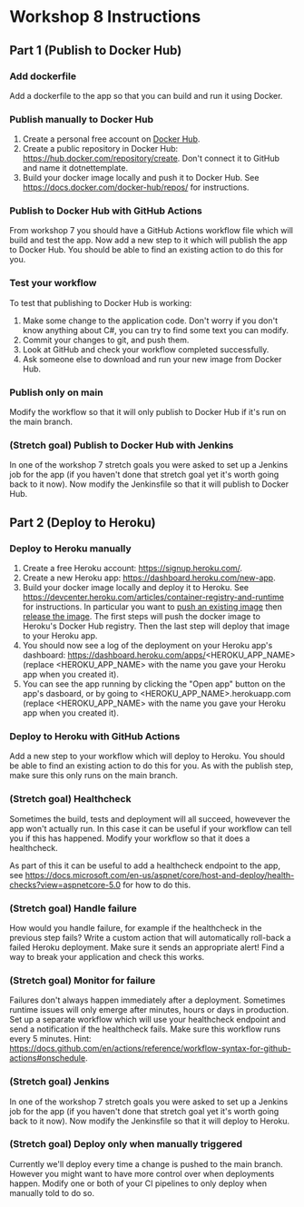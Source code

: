 # Workshop 8 Instructions

## Part 1 (Publish to Docker Hub)

### Add dockerfile
Add a dockerfile to the app so that you can build and run it using Docker.

### Publish manually to Docker Hub
1. Create a personal free account on [Docker Hub](https://hub.docker.com/).
2. Create a public repository in Docker Hub: https://hub.docker.com/repository/create. Don't connect it to GitHub and name it dotnettemplate.
3. Build your docker image locally and push it to Docker Hub. See https://docs.docker.com/docker-hub/repos/ for instructions.

### Publish to Docker Hub with GitHub Actions
From workshop 7 you should have a GitHub Actions workflow file which will build and test the app. Now add a new step to it which will publish the app to Docker Hub. You should be able to find an existing action to do this for you.

### Test your workflow
To test that publishing to Docker Hub is working:
1. Make some change to the application code. Don't worry if you don't know anything about C#, you can try to find some text you can modify.
2. Commit your changes to git, and push them.
3. Look at GitHub and check your workflow completed successfully.
4. Ask someone else to download and run your new image from Docker Hub.

### Publish only on main
Modify the workflow so that it will only publish to Docker Hub if it's run on the main branch.

### (Stretch goal) Publish to Docker Hub with Jenkins
In one of the workshop 7 stretch goals you were asked to set up a Jenkins job for the app (if you haven't done that stretch goal yet it's worth going back to it now). Now modify the Jenkinsfile so that it will publish to Docker Hub.

## Part 2 (Deploy to Heroku)

### Deploy to Heroku manually
1. Create a free Heroku account: https://signup.heroku.com/.
2. Create a new Heroku app: https://dashboard.heroku.com/new-app.
3. Build your docker image locally and deploy it to Heroku. See https://devcenter.heroku.com/articles/container-registry-and-runtime for instructions. In particular you want to [push an existing image](https://devcenter.heroku.com/articles/container-registry-and-runtime#building-and-pushing-image-s) then [release the image](https://devcenter.heroku.com/articles/container-registry-and-runtime#cli). The first steps will push the docker image to Heroku's Docker Hub registry. Then the last step will deploy that image to your Heroku app.
4. You should now see a log of the deployment on your Heroku app's dashboard: https://dashboard.heroku.com/apps/<HEROKU_APP_NAME> (replace <HEROKU_APP_NAME> with the name you gave your Heroku app when you created it).
5. You can see the app running by clicking the "Open app" button on the app's dasboard, or by going to <HEROKU_APP_NAME>.herokuapp.com (replace <HEROKU_APP_NAME> with the name you gave your Heroku app when you created it).

### Deploy to Heroku with GitHub Actions
Add a new step to your workflow which will deploy to Heroku. You should be able to find an existing action to do this for you. As with the publish step, make sure this only runs on the main branch.

### (Stretch goal) Healthcheck
Sometimes the build, tests and deployment will all succeed, howevever the app won't actually run. In this case it can be useful if your workflow can tell you if this has happened. Modify your workflow so that it does a healthcheck.

As part of this it can be useful to add a healthcheck endpoint to the app, see https://docs.microsoft.com/en-us/aspnet/core/host-and-deploy/health-checks?view=aspnetcore-5.0 for how to do this.

### (Stretch goal) Handle failure
How would you handle failure, for example if the healthcheck in the previous step fails? Write a custom action that will automatically roll-back a failed Heroku deployment. Make sure it sends an appropriate alert! Find a way to break your application and check this works.

### (Stretch goal) Monitor for failure
Failures don't always happen immediately after a deployment. Sometimes runtime issues will only emerge after minutes, hours or days in production. Set up a separate workflow which will use your healthcheck endpoint and send a notification if the healthcheck fails. Make sure this workflow runs every 5 minutes. Hint: https://docs.github.com/en/actions/reference/workflow-syntax-for-github-actions#onschedule.

### (Stretch goal) Jenkins
In one of the workshop 7 stretch goals you were asked to set up a Jenkins job for the app (if you haven't done that stretch goal yet it's worth going back to it now). Now modify the Jenkinsfile so that it will deploy to Heroku.

### (Stretch goal) Deploy only when manually triggered
Currently we'll deploy every time a change is pushed to the main branch. However you might want to have more control over when deployments happen. Modify one or both of your CI pipelines to only deploy when manually told to do so.
